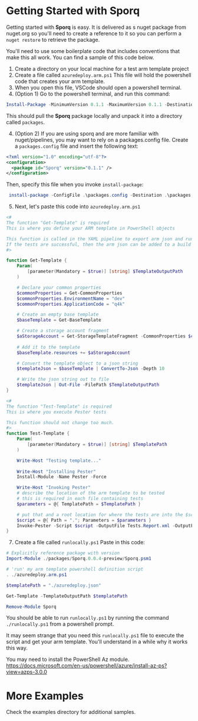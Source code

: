 # Getting Started with Sporq
Getting started with **Sporq** is easy.  It is delivered as s nuget package from nuget.org so you'll need to create a reference to it so you can perform a ```nuget restore``` to retrieve the package.

You'll need to use some boilerplate code that includes conventions that make this all work.  You can find a sample of this code below.

1.	Create a directory on your local machine for a test arm template project
2.	Create a file called ```azuredeploy.arm.ps1```  This file will hold the powershell code that creates your arm template.
3.  When you open this file, VSCode should open a powershell terminal.
4. (Option 1)  Go to the powershell terminal, and run this command:
``` powershell
Install-Package -MinimumVersion 0.1.1 -MaximumVersion 0.1.1 -Destination ./packages -Source https://www.nuget.org/api/v2 -Name sporq
```
This should pull the **Sporq** package locally and unpack it into a directory called ```packages```.

4. (Option 2) If you are using sporq and are more familiar with nuget/pipelines, you may want to rely on a packages.config file. Create a ```packages.config``` file and insert the following text:

``` xml
<?xml version="1.0" encoding="utf-8"?>
<configuration>
  <package id="Sporq" version="0.1.1" />
</configuration>
```

Then, specify this file when you invoke ```install-package```:
``` powershell
 install-package -ConfigFile .\packages.config -Destination .\packages -name sporq -Source "https://www.nuget.org/api/v2"
```

5.	Next, let's paste this code into ```azuredeploy.arm.ps1```
``` powershell
<#
The function "Get-Template" is required
This is where you define your ARM template in PowerShell objects

This function is called in the YAML pipeline to export arm json and run tests.
If the tests are successful, then the arm json can be added to a build artifact.
#>

function Get-Template {
    Param(
        [parameter(Mandatory = $true)] [string] $TemplateOutputPath
    )

    # Declare your common properties
    $commonProperties = Get-CommonProperties
    $commonProperties.EnvironmentName = "dev"
    $commonProperties.ApplicationCode = "q4k"

    # Create an empty base template
    $baseTemplate = Get-BaseTemplate

    # Create a storage account fragment
    $aStorageAccount = Get-StorageTemplateFragment -CommonProperties $commonProperties -Location "centralus" -StorageAccessTier "Standard_RAGRS" -StorageTier "Standard"
    
    # Add it to the template
    $baseTemplate.resources += $aStorageAccount

    # Convert the template object to a json string
    $templateJson = $baseTemplate | ConvertTo-Json -Depth 10

    # Write the json string out to file
    $templateJson | Out-File -FilePath $TemplateOutputPath
}

<#
The function "Test-Template" is required
This is where you execute Pester tests

This function should not change too much.
#>
function Test-Template {
    Param(
        [parameter(Mandatory = $true)] [string] $TemplatePath
    )

    Write-Host "Testing template..."
    
    Write-Host "Installing Pester"
    Install-Module -Name Pester -Force

    Write-Host "Invoking Pester"
    # describe the location of the arm template to be tested
    # this is required in each file containing tests
    $parameters = @{ TemplatePath = $TemplatePath }

    # put that and a root location for where the tests are into the $script object
    $script = @{ Path = "."; Parameters = $parameters }
    Invoke-Pester -Script $script -OutputFile Tests.Report.xml -OutputFormat NUnitXml
}
```
7. Create a file called ```runlocally.ps1```  Paste in this code:
``` powershell
# Explicitly reference package with version
Import-Module ./packages/Sporq.0.0.4-preview/Sporq.psm1

# 'run' my arm template powershell definition script
. ./azuredeploy.arm.ps1

$templatePath = "./azuredeploy.json"

Get-Template -TemplateOutputPath $templatePath

Remove-Module Sporq
```

You should be able to run ```runlocally.ps1``` by running the command ```./runlocally.ps1``` from a powershell prompt.

It may seem strange that you need this ```runlocally.ps1``` file to execute the script and get your arm template.  You'll understand in a while why it works this way.

You may need to install the PowerShell Az module.  https://docs.microsoft.com/en-us/powershell/azure/install-az-ps?view=azps-3.0.0

# More Examples
Check the examples directory for additional samples.